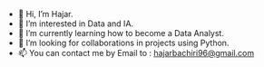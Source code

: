 - 👋 Hi, I’m Hajar.
- 👀 I’m interested in Data and IA.
- 🌱 I’m currently learning how to become a Data Analyst.
- 💞️ I’m looking for collaborations in projects using Python. 
- 📫 You can contact me by Email to : hajarbachiri96@gmail.com

<!---
HajarB96/HajarB96 is a ✨ special ✨ repository because its `README.md` (this file) appears on your GitHub profile.
You can click the Preview link to take a look at your changes.
--->
